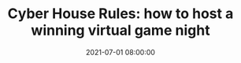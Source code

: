 ---
layout: poster
title: "Cyber House Rules: how to host a winning virtual game night"
description: "Our institution has hosted monthly board game nights for our campus community for the last several years. However, when the COVID-19 pandemic hit, we were forced to cancel our in-person events and rethink how we would deliver game nights going forward. While pivoting to a virtual event seemed like the obvious solution, we encountered numerous setbacks in our quest to make an online game night a reality. In spring 2020, we experimented with online gaming platforms in order to ascertain the feasibility of holding virtual library game nights. This included a pilot event with library staff. Throughout these experiments we ran into many challenges, including: fickle internet speeds and computing power; a steep learning curve for the online platforms we were interested in using; limitations of the software available to us at the time; and technological comfort levels of the committee members. These impediments were extreme enough to delay our second attempt until spring of 2021, after a year-long hiatus. We will discuss how we worked to overcome these challenges for our second attempt, and will give attendees the opportunity to reflect on how they can host similar outreach events in their own institutions."
date: 2021-07-01 08:00:00
audience: PROMIG
keywords: gaming, service transitions, student engagement, virtual event planning
presenter-names: Abigail Morgan,Ginny Boehme,
speaker-data: [5, 24]
session-contents: 
supplemental-docs: 
isStaticPost: false
published: true
---